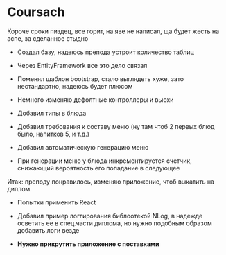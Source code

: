 # Coursach
Короче сроки пиздец, все горит, на яве не написал, ща будет жесть на аспе, за сделанное стыдно

* Создал базу, надеюсь препода устроит количество таблиц

* Через EntityFramework все это дело связал

* Поменял шаблон bootstrap, стало выглядеть хуже, зато нестандартно, надеюсь будет плюсом

* Немного изменяю дефолтные контроллеры и вьюхи

* Добавил типы в блюда

* Добавил требования к составу меню (ну там чтоб 2 первых блюд было, напитков 5, и т.д.)

* Добавил автоматическую генерацию меню

* При генерации меню у блюда инкрементируется счетчик, снижающий вероятность его попадание в следующее 

Итак: преподу понравилось, изменяю приложение, чтоб выкатить на диплом.

* Попытки применить React

* Добавил пример логгирования библоотекой NLog, в надежде осветить ее в спец.части диплома, но нужно подобным образом добавить логи везде

* __Нужно прикрутить приложение с поставками__
